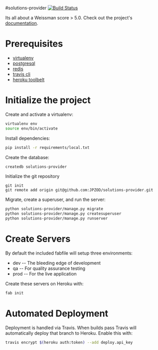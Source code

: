 #solutions-provider
[![Build Status](https://travis-ci.org/JPZOD/solutions-provider.svg?branch=master)](https://travis-ci.org/JPZOD/solutions-provider)

Its all about a Weissman score > 5.0. Check out the project's [documentation](http://JPZOD.github.io/solutions-provider/).

# Prerequisites 
- [virtualenv](https://virtualenv.pypa.io/en/latest/)
- [postgresql](http://www.postgresql.org/)
- [redis](http://redis.io/)
- [travis cli](http://blog.travis-ci.com/2013-01-14-new-client/)
- [heroku toolbelt](https://toolbelt.heroku.com/)

# Initialize the project
Create and activate a virtualenv:

```bash
virtualenv env
source env/bin/activate
```
Install dependencies:

```bash
pip install -r requirements/local.txt
```
Create the database:

```bash
createdb solutions-provider
```
Initialize the git repository

```
git init
git remote add origin git@github.com:JPZOD/solutions-provider.git
```

Migrate, create a superuser, and run the server:
```bash
python solutions-provider/manage.py migrate
python solutions-provider/manage.py createsuperuser
python solutions-provider/manage.py runserver
```

# Create Servers
By default the included fabfile will setup three environments:

- dev -- The bleeding edge of development
- qa -- For quality assurance testing
- prod -- For the live application

Create these servers on Heroku with:

```bash
fab init
```

# Automated Deployment
Deployment is handled via Travis. When builds pass Travis will automatically deploy that branch to Heroku. Enable this with:
```bash
travis encrypt $(heroku auth:token) --add deploy.api_key
```
